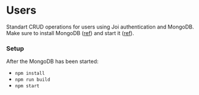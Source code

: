 # Users
Standart CRUD operations for users using Joi authentication and MongoDB. Make sure to install MongoDB ([ref](https://docs.mongodb.com/v3.0/tutorial/)) and start it ([ref](https://docs.mongodb.com/v3.0/tutorial/getting-started-with-the-mongo-shell/)).

### Setup
After the MongoDB has been started:
 - `npm install`
 - `npm run build`
 - `npm start`

